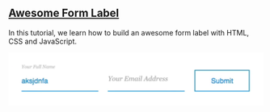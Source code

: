 ## [Awesome Form Label](https://www.youtube.com/watch?v=PBGfqGANYNI&feature=youtu.be)

In this tutorial, we learn how to build an awesome form label with HTML, CSS and JavaScript.

![Preview](screenshot.png)